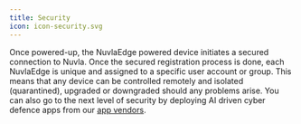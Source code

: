 ```yaml
---
title: Security
icon: icon-security.svg
---
```


Once powered-up, the NuvlaEdge powered device initiates a secured connection to Nuvla. Once the secured registration process is done, each NuvlaEdge is unique and assigned to a specific user account or group. This means that any device can be controlled remotely and isolated (quarantined), upgraded or downgraded should any problems arise. You can also go to the next level of security by deploying AI driven cyber defence apps from our [app vendors](/marketplace#app-vendors).

